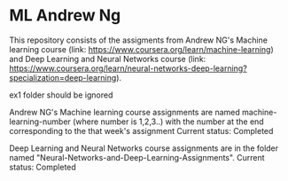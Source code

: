 # ML Andrew Ng

This repository consists of the assigments from Andrew NG's Machine learning course (link: https://www.coursera.org/learn/machine-learning) and Deep Learning and Neural Networks course (link: https://www.coursera.org/learn/neural-networks-deep-learning?specialization=deep-learning).

ex1 folder should be ignored

Andrew NG's Machine learning course assignments are named machine-learning-number (where number is 1,2,3..) with the number at the end corresponding to the that week's assignment
Current status: Completed

Deep Learning and Neural Networks course assignments are in the folder named "Neural-Networks-and-Deep-Learning-Assignments".
Current status: Completed
